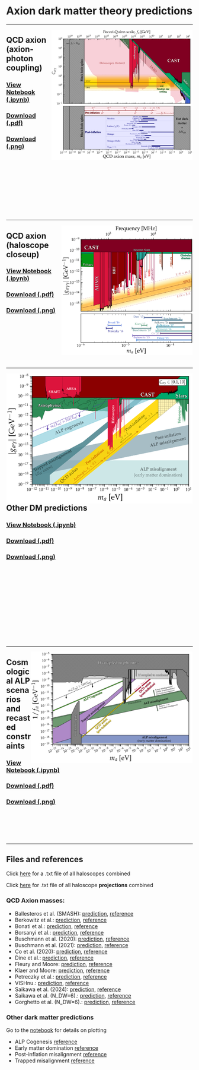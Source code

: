 # Axion dark matter theory predictions
---
[<img align="right" height="350" src="../plots/plots_png/AxionMass.png">](https://github.com/cajohare/AxionLimits/raw/master/plots/plots_png/AxionMass.png)
## QCD axion (axion-photon coupling)
### [View Notebook (.ipynb)](https://github.com/cajohare/AxionLimits/blob/master/AxionMass.ipynb)
### [Download (.pdf)](https://github.com/cajohare/AxionLimits/raw/master/plots/AxionMass.pdf)
### [Download (.png)](https://github.com/cajohare/AxionLimits/raw/master/plots/plots_png/AxionMass.png)
### &nbsp;
### &nbsp;
### &nbsp;
### &nbsp;
---
[<img align="right" height="350" src="../plots/plots_png/AxionPhoton_RadioFreqCloseup_withTheory.png">](https://github.com/cajohare/AxionLimits/raw/master/plots/plots_png/AxionPhoton_RadioFreqCloseup_withTheory.png)
## QCD axion (haloscope closeup)
### [View Notebook (.ipynb)](https://github.com/cajohare/AxionLimits/blob/master/AxionPhoton_TheoryPredictions.ipynb)
### [Download (.pdf)](https://github.com/cajohare/AxionLimits/raw/master/plots/AxionPhoton_RadioFreqCloseup_withTheory.pdf)
### [Download (.png)](https://github.com/cajohare/AxionLimits/raw/master/plots/plots_png/AxionPhoton_RadioFreqCloseup_withTheory.png)
### &nbsp;
### &nbsp;
### &nbsp;
---
[<img align="right" height="350" src="../plots/plots_png/AxionPhoton_ALPDM.png">](https://github.com/cajohare/AxionLimits/raw/master/plots/plots_png/AxionPhoton_ALPDM.png)
## Other DM predictions
### [View Notebook (.ipynb)](https://github.com/cajohare/AxionLimits/blob/master/ALPDarkMatter.ipynb)
### [Download (.pdf)](https://github.com/cajohare/AxionLimits/raw/master/plots/AxionPhoton_ALPDM.pdf)
### [Download (.png)](https://github.com/cajohare/AxionLimits/raw/master/plots/plots_png/AxionPhoton_ALPDM.png)
### &nbsp;
### &nbsp;
### &nbsp;
### &nbsp;
### &nbsp;
---
[<img align="right" height="300" src="../plots/plots_png/Axion_fa_ALPDM.png">](https://github.com/cajohare/AxionLimits/raw/master/plots/plots_png/Axion_fa_ALPDM.png)
## Cosmological ALP scenarios and recasted constraints
### [View Notebook (.ipynb)](https://github.com/cajohare/AxionLimits/blob/master/ALPDarkMatter.ipynb)
### [Download (.pdf)](https://github.com/cajohare/AxionLimits/raw/master/plots/Axion_fa_ALPDM.pdf)
### [Download (.png)](https://github.com/cajohare/AxionLimits/raw/master/plots/plots_png/Axion_fa_ALPDM.png)
### &nbsp;
### &nbsp;
---


## Files and references

Click [here](https://github.com/cajohare/AxionLimits/raw/master/limit_data/AxionPhoton/Haloscopes_Combined_microeV-meV.txt) for a .txt file of all haloscopes combined

Click [here](https://github.com/cajohare/AxionLimits/raw/master/limit_data/AxionPhoton/Projections/HaloscopeProjections_Combined.txt) for .txt file of all haloscope **projections** combined

### QCD Axion masses:
* Ballesteros et al. (SMASH): [prediction](https://github.com/cajohare/AxionLimits/raw/master/limit_data/AxionMass/Ballesteros16.txt),  [reference](https://arxiv.org/abs/1608.05414)
* Berkowitz et al.: [prediction](https://github.com/cajohare/AxionLimits/raw/master/limit_data/AxionMass/Berkowitz15.txt),  [reference](https://arxiv.org/abs/1505.07455)
* Bonati et al.: [prediction](https://github.com/cajohare/AxionLimits/raw/master/limit_data/AxionMass/Bonati16.txt),  [reference](https://arxiv.org/abs/1512.06746)
* Borsanyi et al.: [prediction](https://github.com/cajohare/AxionLimits/raw/master/limit_data/AxionMass/Borsanyi16.txt),  [reference](https://arxiv.org/abs/1606.07494)
* Buschmann et al. (2020): [prediction](https://github.com/cajohare/AxionLimits/raw/master/limit_data/AxionMass/Buschmann20.txt),  [reference](https://arxiv.org/abs/1906.00967)
* Buschmann et al. (2021): [prediction](https://github.com/cajohare/AxionLimits/raw/master/limit_data/AxionMass/Buschmann21.txt),  [reference](https://arxiv.org/abs/2108.05368)
* Co et al. (2020): [prediction](https://github.com/cajohare/AxionLimits/raw/master/limit_data/AxionMass/Co20.txt),  [reference](https://arxiv.org/abs/2006.04809)
* Dine et al.: [prediction](https://github.com/cajohare/AxionLimits/raw/master/limit_data/AxionMass/Dine17.txt),  [reference](https://arxiv.org/abs/1705.00676)
* Fleury and Moore: [prediction](https://github.com/cajohare/AxionLimits/raw/master/limit_data/AxionMass/Fleury15.txt),  [reference](https://arxiv.org/abs/1509.00026)
* Klaer and Moore: [prediction](https://github.com/cajohare/AxionLimits/raw/master/limit_data/AxionMass/Klaer17.txt),  [reference](https://arxiv.org/abs/1708.07521)
* Petreczky et al.: [prediction](https://github.com/cajohare/AxionLimits/raw/master/limit_data/AxionMass/Petreczky16.txt),  [reference](https://arxiv.org/abs/1606.03145)
* VISHnu.: [prediction](https://github.com/cajohare/AxionLimits/raw/master/limit_data/AxionMass/VISHnu.txt),  [reference](https://arxiv.org/abs/2206.11598)
* Saikawa et al. (2024): [prediction](https://github.com/cajohare/AxionLimits/raw/master/limit_data/AxionMass/Saikawa24.txt),  [reference](https://arxiv.org/abs/2401.17253)
* Saikawa et al. (N_DW=6).: [prediction](https://github.com/cajohare/AxionLimits/raw/master/limit_data/AxionMass/SaikawaDW_6_10.txt),  [reference](https://arxiv.org/abs/1412.0789)
* Gorghetto et al. (N_DW=6).: [prediction](https://github.com/cajohare/AxionLimits/raw/master/limit_data/AxionMass/GorghettoDW_6.txt),  [reference](https://arxiv.org/abs/2007.04990)

### Other dark matter predictions
Go to the [notebook](https://github.com/cajohare/AxionLimits/blob/master/ALPDarkMatter.ipynb) for details on plotting
* ALP Cogenesis [reference](https://arxiv.org/abs/2006.04809)
* Early matter domination [reference](https://arxiv.org/abs/1905.06952)
* Post-inflation misalignment [reference](https://arxiv.org/abs/2112.05117)
* Trapped misalignment [reference](https://arxiv.org/abs/2102.01082)
